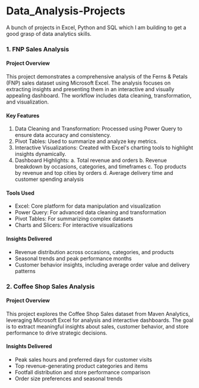 # Data_Analysis-Projects
A bunch of projects in Excel, Python and SQL which I am building to get a good grasp of data analytics skills.
### 1. FNP Sales Analysis
#### Project Overview
This project demonstrates a comprehensive analysis of the Ferns & Petals (FNP) sales dataset using Microsoft Excel. The analysis focuses on extracting insights and presenting them in an interactive and visually appealing dashboard. The workflow includes data cleaning, transformation, and visualization.
#### Key Features
1) Data Cleaning and Transformation: Processed using Power Query to ensure data accuracy and consistency.
2) Pivot Tables: Used to summarize and analyze key metrics.
3) Interactive Visualizations: Created with Excel's charting tools to highlight insights dynamically.
4) Dashboard Highlights:
a. Total revenue and orders
b. Revenue breakdown by occasions, categories, and timeframes
c. Top products by revenue and top cities by orders
d. Average delivery time and customer spending analysis
#### Tools Used
- Excel: Core platform for data manipulation and visualization
- Power Query: For advanced data cleaning and transformation
- Pivot Tables: For summarizing complex datasets
- Charts and Slicers: For interactive visualizations
#### Insights Delivered
- Revenue distribution across occasions, categories, and products
- Seasonal trends and peak performance months
- Customer behavior insights, including average order value and delivery patterns
### 2. Coffee Shop Sales Analysis
#### Project Overview
This project explores the Coffee Shop Sales dataset from Maven Analytics, leveraging Microsoft Excel for analysis and interactive dashboards. The goal is to extract meaningful insights about sales, customer behavior, and store performance to drive strategic decisions.
#### Insights Delivered
- Peak sales hours and preferred days for customer visits
- Top revenue-generating product categories and items
- Footfall distribution and store performance comparison
- Order size preferences and seasonal trends
